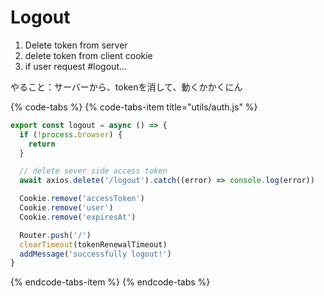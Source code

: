 # Logout

1. Delete token from server
2. delete token from client cookie
3. if user request \#logout...

やること：サーバーから、tokenを消して、動くかかくにん

{% code-tabs %}
{% code-tabs-item title="utils/auth.js" %}
```javascript
export const logout = async () => {
  if (!process.browser) {
    return
  }

  // delete sever side access token
  await axios.delete('/logout').catch((error) => console.log(error))

  Cookie.remove('accessToken')
  Cookie.remove('user')
  Cookie.remove('expiresAt')

  Router.push('/')
  clearTimeout(tokenRenewalTimeout)
  addMessage('successfully logout!')
}
```
{% endcode-tabs-item %}
{% endcode-tabs %}





